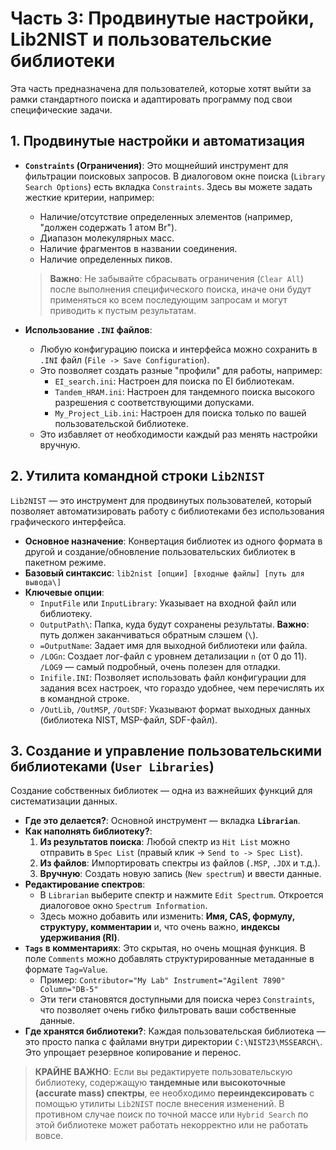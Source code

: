 # Часть 3: Продвинутые настройки, Lib2NIST и пользовательские библиотеки

Эта часть предназначена для пользователей, которые хотят выйти за рамки стандартного поиска и адаптировать программу под свои специфические задачи.

## 1. Продвинутые настройки и автоматизация

*   **`Constraints` (Ограничения)**: Это мощнейший инструмент для фильтрации поисковых запросов. В диалоговом окне поиска (`Library Search Options`) есть вкладка `Constraints`. Здесь вы можете задать жесткие критерии, например:
    *   Наличие/отсутствие определенных элементов (например, "должен содержать 1 атом Br").
    *   Диапазон молекулярных масс.
    *   Наличие фрагментов в названии соединения.
    *   Наличие определенных пиков.
    > **Важно**: Не забывайте сбрасывать ограничения (`Clear All`) после выполнения специфического поиска, иначе они будут применяться ко всем последующим запросам и могут приводить к пустым результатам.

*   **Использование `.INI` файлов**:
    *   Любую конфигурацию поиска и интерфейса можно сохранить в `.INI` файл (`File -> Save Configuration`).
    *   Это позволяет создать разные "профили" для работы, например:
        *   `EI_search.ini`: Настроен для поиска по EI библиотекам.
        *   `Tandem_HRAM.ini`: Настроен для тандемного поиска высокого разрешения с соответствующими допусками.
        *   `My_Project_Lib.ini`: Настроен для поиска только по вашей пользовательской библиотеке.
    *   Это избавляет от необходимости каждый раз менять настройки вручную.

## 2. Утилита командной строки `Lib2NIST`

`Lib2NIST` — это инструмент для продвинутых пользователей, который позволяет автоматизировать работу с библиотеками без использования графического интерфейса.

*   **Основное назначение**: Конвертация библиотек из одного формата в другой и создание/обновление пользовательских библиотек в пакетном режиме.
*   **Базовый синтаксис**:
    `lib2nist [опции] [входные файлы] [путь для вывода\]`
*   **Ключевые опции**:
    *   `InputFile` или `InputLibrary`: Указывает на входной файл или библиотеку.
    *   `OutputPath\`: Папка, куда будут сохранены результаты. **Важно**: путь должен заканчиваться обратным слэшем (`\`).
    *   `=OutputName`: Задает имя для выходной библиотеки или файла.
    *   `/LOGn`: Создает лог-файл с уровнем детализации `n` (от 0 до 11). `/LOG9` — самый подробный, очень полезен для отладки.
    *   `Inifile.INI`: Позволяет использовать файл конфигурации для задания всех настроек, что гораздо удобнее, чем перечислять их в командной строке.
    *   `/OutLib`, `/OutMSP`, `/OutSDF`: Указывают формат выходных данных (библиотека NIST, MSP-файл, SDF-файл).

## 3. Создание и управление пользовательскими библиотеками (`User Libraries`)

Создание собственных библиотек — одна из важнейших функций для систематизации данных.

*   **Где это делается?**: Основной инструмент — вкладка **`Librarian`**.
*   **Как наполнять библиотеку?**:
    1.  **Из результатов поиска**: Любой спектр из `Hit List` можно отправить в `Spec List` (правый клик -> `Send to -> Spec List`).
    2.  **Из файлов**: Импортировать спектры из файлов (`.MSP`, `.JDX` и т.д.).
    3.  **Вручную**: Создать новую запись (`New spectrum`) и ввести данные.
*   **Редактирование спектров**:
    *   В `Librarian` выберите спектр и нажмите `Edit Spectrum`. Откроется диалоговое окно `Spectrum Information`.
    *   Здесь можно добавить или изменить: **Имя, CAS, формулу, структуру, комментарии** и, что очень важно, **индексы удерживания (RI)**.
*   **`Tags` в комментариях**: Это скрытая, но очень мощная функция. В поле `Comments` можно добавлять структурированные метаданные в формате `Tag=Value`.
    *   Пример: `Contributor="My Lab" Instrument="Agilent 7890" Column="DB-5"`
    *   Эти теги становятся доступными для поиска через `Constraints`, что позволяет очень гибко фильтровать ваши собственные данные.
*   **Где хранятся библиотеки?**: Каждая пользовательская библиотека — это просто папка с файлами внутри директории `C:\NIST23\MSSEARCH\`. Это упрощает резервное копирование и перенос.

> **КРАЙНЕ ВАЖНО**: Если вы редактируете пользовательскую библиотеку, содержащую **тандемные или высокоточные (accurate mass) спектры**, ее необходимо **переиндексировать** с помощью утилиты `Lib2NIST` после внесения изменений. В противном случае поиск по точной массе или `Hybrid Search` по этой библиотеке может работать некорректно или не работать вовсе.
